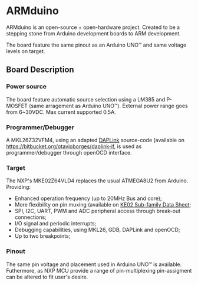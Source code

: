 # ARMduino

ARMduino is an open-source + open-hardware project. Created to be a stepping stone from Arduino development boards to ARM development.

The board feature the same pinout as an Arduino UNO&trade; and same voltage levels on target.

## Board Description

### Power source

The board feature automatic source selection using a LM385 and P-MOSFET (same arragement as Arduino UNO&trade;). External power range goes from 6~30VDC. Max current supported 0.5A.

### Programmer/Debugger

A MKL26Z32VFM4, using an adapted [DAPLink](https://github.com/mbedmicro/DAPLink) source-code (available on https://bitbucket.org/otavioborges/daplink-if, is used as programmer/debugger through openOCD interface.

### Target

The NXP's MKE02Z64VLD4 replaces the usual ATMEGA8U2 from Arduino. Providing:
 * Enhanced operation frequency (up to 20MHz Bus and core);
 * More flexibility on pin muxing (available on [KE02 Sub-family Data Sheet](http://www.nxp.com/assets/documents/data/en/data-sheets/MKE02P64M20SF0.pdf);
 * SPI, I2C, UART, PWM and ADC peripheral access through break-out connections;
 * I/O signal and periodic interrupts;
 * Debugging capabilities, using MKL26, GDB, DAPLink and openOCD;
 * Up to two breakpoints;
 
### Pinout

The same pin voltage and placement used in Arduino UNO&trade; is available. Futhermore, as NXP MCU provide a range of pin-multiplexing pin-assigment can be altered to fit user's desire.
